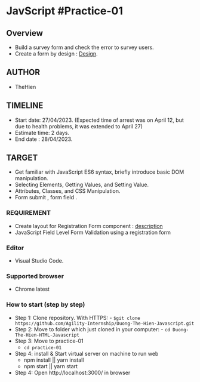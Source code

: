 # JavScript #Practice-01
## Overview
- Build a survey form and check the error to survey users.
- Create a form by design : [Design](https://files.slack.com/files-tmb/T1AT9FDEG-F0525VCDCEB-c52e3a089a/image_720.png).
## AUTHOR
- TheHien
## TIMELINE
- Start date: 27/04/2023. (Expected time of arrest was on April 12, but due to health problems, it was extended to April 27)
- Estimate time: 2 days.
- End date : 28/04/2023.
## TARGET
- Get familiar with JavaScript ES6 syntax, briefly introduce basic DOM manipulation.
- Selecting Elements, Getting Values, and Setting Value.
- Attributes, Classes, and CSS Manipulation.
- Form submit , form field .
### REQUIREMENT
- Create layout for Registration Form component : [description](https://docs.google.com/document/d/1M4gIVCWFtVG4E2HBrss5LCrFK97GEjGZGI-CumqvtuI/edit#)
- JavaScript Field Level Form Validation using a registration form
### Editor  
- Visual Studio Code.
### Supported browser 
- Chrome latest
### How to start (step by step)
- Step 1: Clone repository.
    With HTTPS:
        - `$git clone https://github.com/Agility-Internship/Duong-The-Hien-Javascript.git`
- Step 2: Move to folder which just cloned in your computer:
        - `cd Duong-The-Hien-HTML-Javascript`
- Step 3: Move to practice-01
    - `cd practice-01`
- Step 4: install & Start virtual server on machine to run web
    - npm install || yarn install
    - npm start || yarn start
- Step 4: Open http://localhost:3000/ in browser


